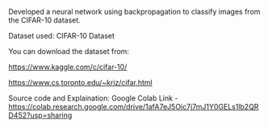 Developed a neural network using backpropagation to classify images from the CIFAR-10 dataset.

Dataset used: CIFAR-10 Dataset

You can download the dataset from:

https://www.kaggle.com/c/cifar-10/

https://www.cs.toronto.edu/~kriz/cifar.html

Source code and Explaination: Google Colab Link - https://colab.research.google.com/drive/1afA7eJ5Oic7j7mJ1Y0GELs1lb2QRD452?usp=sharing
